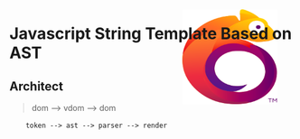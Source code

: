 # Javascript String Template Based on AST <img align="right" width="168" height="168" src="./assets/banter.png" title="logo" style="margin: -60px 30px 0 0;">

## Architect

> dom --> vdom --> dom

```
    token --> ast --> parser --> render
```